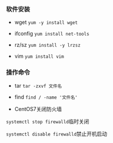 ### 软件安装

-  wget `yum -y install wget`

- ifconfig `yum install net-tools`

- rz/sz `yum install -y lrzsz`

- vim `yum install vim`

### 操作命令

- tar `tar -zxvf 文件名`

- find `find / -name '文件名'`

- CentOS7关闭防火墙

 `systemctl stop firewalld`临时关闭
 
 `systemctl disable firewalld`禁止开机启动


